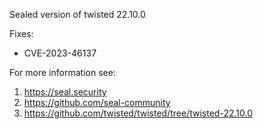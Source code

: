 Sealed version of twisted 22.10.0

Fixes:
- CVE-2023-46137

For more information see:
  1. https://seal.security
  2. https://github.com/seal-community
  3. https://github.com/twisted/twisted/tree/twisted-22.10.0
